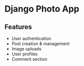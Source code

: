 # Django Photo App

## Features
- User authentication
- Post creation & management
- Image uploads
- User profiles
- Comment section
